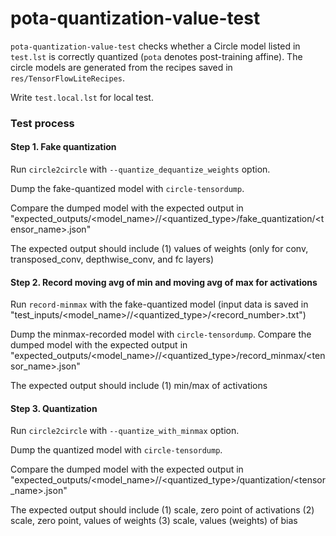 # pota-quantization-value-test

`pota-quantization-value-test` checks whether a Circle model listed in `test.lst` is correctly quantized (`pota` denotes post-training affine). The circle models are generated from the recipes saved in `res/TensorFlowLiteRecipes`.

Write `test.local.lst` for local test.

### Test process

#### Step 1. Fake quantization

Run `circle2circle` with `--quantize_dequantize_weights` option.

Dump the fake-quantized model with `circle-tensordump`.

Compare the dumped model with the expected output in "expected_outputs/<model_name>/<granularity>/<quantized_type>/fake_quantization/<tensor_name>.json"

The expected output should include
 (1) values of weights (only for conv, transposed_conv, depthwise_conv, and fc layers)

#### Step 2. Record moving avg of min and moving avg of max for activations

Run `record-minmax` with the fake-quantized model (input data is saved in "test_inputs/<model_name>/<granularity>/<quantized_type>/<record_number>.txt")

Dump the minmax-recorded model with `circle-tensordump`.
Compare the dumped model with the expected output in "expected_outputs/<model_name>/<granularity>/<quantized_type>/record_minmax/<tensor_name>.json"

The expected output should include
 (1) min/max of activations

#### Step 3. Quantization

Run `circle2circle` with `--quantize_with_minmax` option.

Dump the quantized model with `circle-tensordump`.

Compare the dumped model with the expected output in "expected_outputs/<model_name>/<granularity>/<quantized_type>/quantization/<tensor_name>.json"

The expected output should include
 (1) scale, zero point of activations
 (2) scale, zero point, values of weights
 (3) scale, values (weights) of bias
